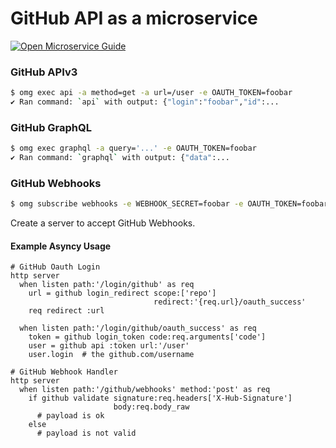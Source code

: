 # GitHub API as a microservice

[![Open Microservice Guide](https://img.shields.io/badge/OMG-enabled-brightgreen.svg?style=for-the-badge)](https://microservice.guide)


### GitHub APIv3
```sh
$ omg exec api -a method=get -a url=/user -e OAUTH_TOKEN=foobar
✔ Ran command: `api` with output: {"login":"foobar","id":...
```

### GitHub GraphQL
```sh
$ omg exec graphql -a query='...' -e OAUTH_TOKEN=foobar
✔ Ran command: `graphql` with output: {"data":...
```

### GitHub Webhooks
```sh
$ omg subscribe webhooks -e WEBHOOK_SECRET=foobar -e OAUTH_TOKEN=foobar
```

Create a server to accept GitHub Webhooks.

#### Example Asyncy Usage
```storyscript
# GitHub Oauth Login
http server
  when listen path:'/login/github' as req
    url = github login_redirect scope:['repo']
                                redirect:'{req.url}/oauth_success'
    req redirect :url

  when listen path:'/login/github/oauth_success' as req
    token = github login_token code:req.arguments['code']
    user = github api :token url:'/user'
    user.login  # the github.com/username

# GitHub Webhook Handler
http server
  when listen path:'/github/webhooks' method:'post' as req
    if github validate signature:req.headers['X-Hub-Signature']
                       body:req.body_raw
      # payload is ok
    else
      # payload is not valid

```
